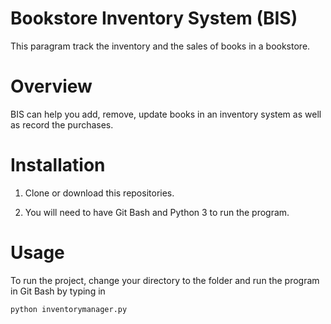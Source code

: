 # Bookstore Inventory System (BIS)

This paragram track the inventory and the sales of books in a bookstore. 

# Overview
BIS can help you add, remove, update books in an inventory system as well as record the purchases.  

# Installation

1. Clone or download this repositories.

2. You will need to have Git Bash and Python 3 to run the program. 

# Usage

To run the project, change your directory to the folder and run the program in Git Bash by typing in

    python inventorymanager.py